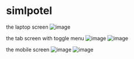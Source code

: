 # simlpotel
the laptop screen 
![image](https://github.com/spandit230496/simlpotel/assets/117799882/2e66673b-7ea6-4fed-915c-cd05b18554d7)

the tab screen with toggle menu
![image](https://github.com/spandit230496/simlpotel/assets/117799882/59fe241d-c84c-46e9-8686-8f3b57a9978d)
![image](https://github.com/spandit230496/simlpotel/assets/117799882/55ca6394-7c15-4d3c-b2d4-18701251ea0f)


the mobile screen 
![image](https://github.com/spandit230496/simlpotel/assets/117799882/3b52992b-c6d0-451e-a3b1-dd91a9d0da44)
![image](https://github.com/spandit230496/simlpotel/assets/117799882/650b1f5f-4e44-4613-b5de-bc0fec811be2)



